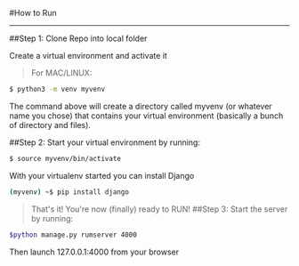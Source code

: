 #How to Run
***
##Step 1:
Clone Repo into local folder

Create a virtual environment and activate it

>For MAC/LINUX:
```bash
$ python3 -m venv myvenv

```

The command above will create a directory called myvenv (or whatever name you chose) that contains your virtual environment (basically a bunch of directory and files).

##Step 2:
Start your virtual environment by running:
```bash
$ source myvenv/bin/activate
```

With your virtualenv started you can install Django
```bash
(myvenv) ~$ pip install django
```
>That's it! You're now (finally) ready to RUN!
##Step 3:
Start the server by running:
```bash
$python manage.py rumserver 4000
```

Then launch 127.0.0.1:4000 from your browser